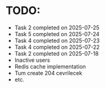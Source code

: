 # TODO:
- Task 2 completed on 2025-07-25
- Task 5 completed on 2025-07-24
- Task 4 completed on 2025-07-23
- Task 4 completed on 2025-07-22
- Task 2 completed on 2025-07-18
- Inactive users
- Redis cache implementation
- Tum create 204 cevrilecek
- etc.
